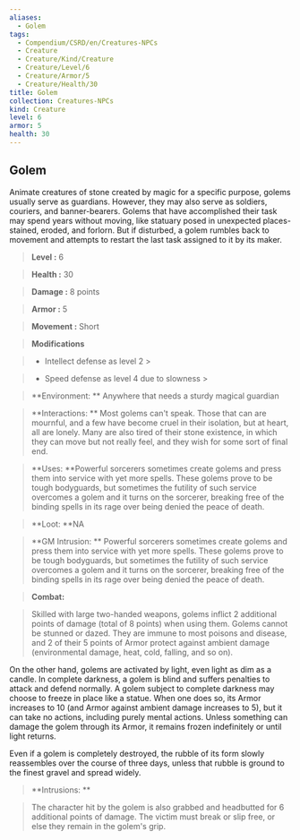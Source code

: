 ```yaml
---
aliases:
  - Golem
tags:
  - Compendium/CSRD/en/Creatures-NPCs
  - Creature
  - Creature/Kind/Creature
  - Creature/Level/6
  - Creature/Armor/5
  - Creature/Health/30
title: Golem
collection: Creatures-NPCs
kind: Creature
level: 6
armor: 5
health: 30
---
```

## Golem    
Animate creatures of stone created by magic for a specific purpose, golems usually serve as guardians. However, they may also serve as soldiers, couriers, and banner-bearers. Golems that have accomplished their task may spend years without moving, like statuary posed in unexpected places-stained, eroded, and forlorn. But if disturbed, a golem rumbles back to movement and attempts to restart the last task assigned to it by its maker.    
  
    
> **Level :** 6    
> **Health :** 30    
> **Damage :** 8 points    
> **Armor :** 5    
> **Movement :** Short    
> **Modifications**    
>- Intellect defense as level 2 >  
>    
>- Speed defense as level 4 due to slowness >  
>    
> **Environment: ** Anywhere that needs a sturdy magical guardian    
> **Interactions: ** Most golems can't speak. Those that can are mournful, and a few have become cruel in their isolation, but at heart, all are lonely. Many are also tired of their stone existence, in which they can move but not really feel, and they wish for some sort of final end.    
> **Uses: **Powerful sorcerers sometimes create golems and press them into service with yet more spells. These golems prove to be tough bodyguards, but sometimes the futility of such service overcomes a golem and it turns on the sorcerer, breaking free of the binding spells in its rage over being denied the peace of death.    
> **Loot: **NA    
> **GM Intrusion: ** Powerful sorcerers sometimes create golems and press them into service with yet more spells. These golems prove to be tough bodyguards, but sometimes the futility of such service overcomes a golem and it turns on the sorcerer, breaking free of the binding spells in its rage over being denied the peace of death.    
  
> **Combat:**   
> Skilled with large two-handed weapons, golems inflict 2 additional points of damage (total of 8 points) when using them. Golems cannot be stunned or dazed. They are immune to most poisons and disease, and 2 of their 5 points of Armor protect against ambient damage (environmental damage, heat, cold, falling, and so on).  
On the other hand, golems are activated by light, even light as dim as a candle. In complete darkness, a golem is blind and suffers penalties to attack and defend normally. A golem subject to complete darkness may choose to freeze in place like a statue. When one does so, its Armor increases to 10 (and Armor against ambient damage increases to 5), but it can take no actions, including purely mental actions. Unless something can damage the golem through its Armor, it remains frozen indefinitely or until light returns.  
Even if a golem is completely destroyed, the rubble of its form slowly reassembles over the course of three days, unless that rubble is ground to the finest gravel and spread widely.    
    
  
> **Intrusions: **   
> The character hit by the golem is also grabbed and headbutted for 6 additional points of damage. The victim must break or slip free, or else they remain in the golem's grip.    
